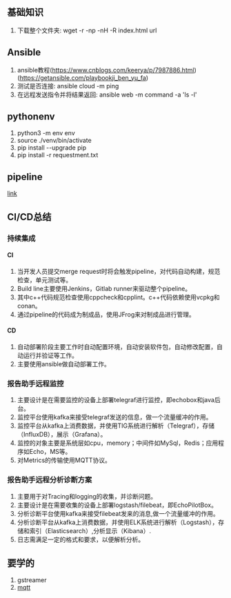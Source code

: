 ## 基础知识
1. 下载整个文件夹: wget -r -np -nH -R index.html url

## Ansible
1. ansible教程(https://www.cnblogs.com/keerya/p/7987886.html)(https://getansible.com/playbookji_ben_yu_fa)
2. 测试是否连接: ansible cloud -m ping
3. 在远程发送指令并将结果返回: ansible web -m command -a 'ls -l'

## pythonenv
1. python3 -m env env
2. source ./venv/bin/activate
3. pip install --upgrade pip
4. pip install -r requestment.txt

## pipeline
[link](https://scarletsky.github.io/2016/07/29/use-gitlab-ci-for-continuous-integration/)

## CI/CD总结
### 持续集成
#### CI
1. 当开发人员提交merge request时将会触发pipeline，对代码自动构建，规范检查，单元测试等。
2. Build line主要使用Jenkins，Gitlab runner来驱动整个pipeline。
3. 其中c++代码规范检查使用cppcheck和cpplint。c++代码依赖使用vcpkg和conan。
4. 通过pipeline的代码成为制成品，使用JFrog来对制成品进行管理。
#### CD
1. 自动部署阶段主要工作时自动配置环境，自动安装软件包，自动修改配置，自动运行并验证等工作。
2. 主要使用ansible做自动部署工作。

### 报告助手远程监控
1. 主要设计是在需要监控的设备上部署telegraf进行监控，即echobox和java后台。
2. 监控平台使用kafka来接受telegraf发送的信息，做一个流量缓冲的作用。
3. 监控平台从kafka上消费数据，并使用TIG系统进行解析（Telegraf），存储（InfluxDB），展示（Grafana）。
4. 监控的对象主要是系统层如cpu，memory；中间件如MySql，Redis；应用程序如Echo，MS等。
5. 对Metrics的传输使用MQTT协议。

### 报告助手远程分析诊断方案
1. 主要用于对Tracing和logging的收集，并诊断问题。
2. 主要设计是在需要收集的设备上部署logstash/filebeat，即EchoPilotBox。
3. 分析诊断平台使用kafka来接受filebeat发来的消息,做一个流量缓冲的作用。
4. 分析诊断平台从kafka上消费数据，并使用ELK系统进行解析（Logstash），存储和索引（Elasticsearch）,分析显示（Kibana）.
5. 日志需满足一定的格式和要求，以便解析分析。

## 要学的
1. gstreamer
2. [mqtt](https://zhuanlan.zhihu.com/p/652694920)
